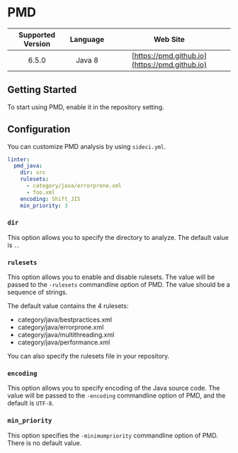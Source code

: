 # PMD

| Supported Version | Language | Web Site |
|:--:|:--:|:--:|
| 6.5.0 | Java 8 | [https://pmd.github.io](https://pmd.github.io) |

## Getting Started

To start using PMD, enable it in the repository setting.

## Configuration

You can customize PMD analysis by using `sideci.yml`.

```yaml:sideci.yml
linter:
  pmd_java:
    dir: src
    rulesets:
      - category/java/errorprone.xml
      - foo.xml
    encoding: Shift_JIS
    min_priority: 3
```

### `dir`

This option allows you to specify the directory to analyze. The default value is `.`.

### `rulesets`

This option allows you to enable and disable rulesets. The value will be passed to the `-rulesets` commandline option of PMD. The value should be a sequence of strings.

The default value contains the 4 rulesets:

* category/java/bestpractices.xml
* category/java/errorprone.xml
* category/java/multithreading.xml
* category/java/performance.xml

You can also specify the rulesets file in your repository.

### `encoding`

This option allows you to specify encoding of the Java source code. The value will be passed to the `-encoding` commandline option of PMD, and the default is `UTF-8`.

### `min_priority`

This option specifies the `-minimumpriority` commandline option of PMD. There is no default value.

